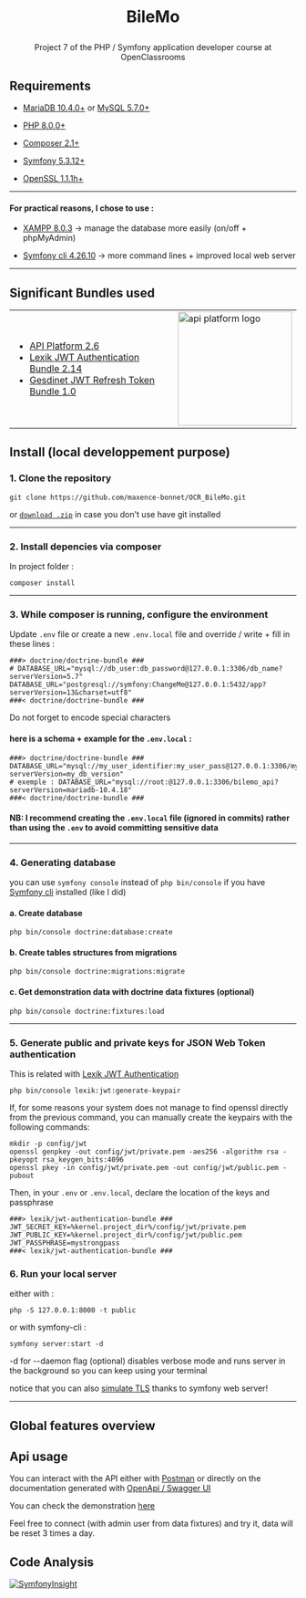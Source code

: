 # <p align="center">BileMo</p>
<p align="center">Project 7 of the PHP / Symfony application developer course at OpenClassrooms</p>

## Requirements

- [MariaDB 10.4.0+](https://go.mariadb.com/) or [MySQL 5.7.0+](https://www.mysql.com/)

- [PHP 8.0.0+](https://www.php.net/) 

- [Composer 2.1+](https://getcomposer.org/) 

- [Symfony 5.3.12+](https://symfony.com/)

- [OpenSSL 1.1.1h+](https://www.openssl.org/)

---

#### For practical reasons, I chose to use :

- [XAMPP 8.0.3](https://www.apachefriends.org/fr/index.html) -> manage the database more easily (on/off + phpMyAdmin)

- [Symfony cli 4.26.10](https://symfony.com/download) -> more command lines + improved local web server

---

## Significant Bundles used
<div align="center">
  <table>
    <tr>
      <td>
        <ul>
          <li><a href="https://api-platform.com/" target="_blank">API Platform 2.6</a></li>
          <li> <a href="https://github.com/lexik/LexikJWTAuthenticationBundle" target="_blank">Lexik JWT Authentication Bundle 2.14</a></li>
          <li><a href="https://github.com/markitosgv/JWTRefreshTokenBundle" target="_blank">Gesdinet JWT Refresh Token Bundle 1.0</a></li>
        </ul>
      </td>
      <td>
       <a href="https://api-platform.com/" target="_blank">
        <img src="https://api-platform.com/static/2a15225e1eb2d831b3a11e23b5d5ed7d/Logo_Circle%20webby%20text%20blue.svg" width="200" alt="api platform logo">
        </a>
      </td>
    </tr> 
  </table>
</div>

## Install (local developpement purpose)

### 1. Clone the repository

```
git clone https://github.com/maxence-bonnet/OCR_BileMo.git
```

or [`download .zip`](https://github.com/maxence-bonnet/OCR_BileMo/archive/refs/heads/master.zip) in case you don't use have git installed

---

### 2. Install depencies via composer

In project folder :

```
composer install
```

---

### 3. While composer is running, configure the environment

Update `.env` file or create a new `.env.local` file and override / write + fill in these lines : 

```env
###> doctrine/doctrine-bundle ###
# DATABASE_URL="mysql://db_user:db_password@127.0.0.1:3306/db_name?serverVersion=5.7"
DATABASE_URL="postgresql://symfony:ChangeMe@127.0.0.1:5432/app?serverVersion=13&charset=utf8"
###< doctrine/doctrine-bundle ###
```
Do not forget to encode special characters

#### here is a schema + example for the `.env.local` :

```env
###> doctrine/doctrine-bundle ###
DATABASE_URL="mysql://my_user_identifier:my_user_pass@127.0.0.1:3306/my_db_name?serverVersion=my_db_version"
# exemple : DATABASE_URL="mysql://root:@127.0.0.1:3306/bilemo_api?serverVersion=mariadb-10.4.18"
###< doctrine/doctrine-bundle ###
```
#### NB: I recommend creating the `.env.local` file (ignored in commits) rather than using the `.env` to avoid committing sensitive data

---

### 4. Generating database

you can use `symfony console` instead of `php bin/console` if you have [Symfony cli](https://symfony.com/download) installed (like I did)

#### a. Create database

```
php bin/console doctrine:database:create
```

#### b. Create tables structures from migrations

```
php bin/console doctrine:migrations:migrate
```

#### c. Get demonstration data with doctrine data fixtures (optional)

```
php bin/console doctrine:fixtures:load
```

---
### 5. Generate public and private keys for JSON Web Token authentication 

This is related with [Lexik JWT Authentication](#)

```
php bin/console lexik:jwt:generate-keypair
```
If, for some reasons your system does not manage to find openssl directly from the previous command, you can manually create the keypairs with the following commands:

```
mkdir -p config/jwt
openssl genpkey -out config/jwt/private.pem -aes256 -algorithm rsa -pkeyopt rsa_keygen_bits:4096
openssl pkey -in config/jwt/private.pem -out config/jwt/public.pem -pubout
```

Then, in your `.env` or `.env.local`, declare the location of the keys and passphrase

```env 
###> lexik/jwt-authentication-bundle ###
JWT_SECRET_KEY=%kernel.project_dir%/config/jwt/private.pem
JWT_PUBLIC_KEY=%kernel.project_dir%/config/jwt/public.pem
JWT_PASSPHRASE=mystrongpass
###< lexik/jwt-authentication-bundle ###
```

### 6. Run your local server

either with :

```
php -S 127.0.0.1:8000 -t public
```

or with symfony-cli :

```
symfony server:start -d
```
-d for --daemon flag (optional) disables verbose mode and runs server in the background so you can keep using your terminal

notice that you can also [simulate TLS](https://symfony.com/doc/current/setup/symfony_server.html#enabling-tls) thanks to symfony web server!

---

## Global features overview



## Api usage

You can interact with the API either with [Postman](https://www.postman.com/) or directly on the documentation generated with [OpenApi / Swagger UI](https://api-platform.com/docs/core/openapi/)

You can check the demonstration [here]()

<!-- Also, you can interact with the api from the [react-admin](https://marmelab.com/react-admin/Readme.html) frontend applicatiion [here]() -->

Feel free to connect (with admin user from data fixtures) and try it, data will be reset 3 times a day.

## Code Analysis

[![SymfonyInsight](https://insight.symfony.com/projects/756e177a-adae-4cd4-8b20-035bfc02dd64/mini.svg)](https://insight.symfony.com/projects/756e177a-adae-4cd4-8b20-035bfc02dd64)
